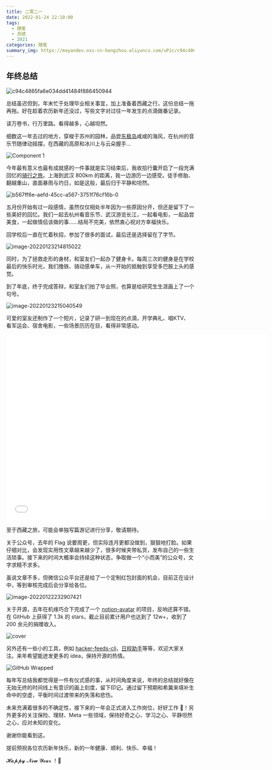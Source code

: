 ```yaml
---
title: 二零二一
date: 2022-01-24 22:10:00
tags: 
  - 随笔
  - 总结
  - 2021
categories: 随笔
summary_img: https://mayandev.oss-cn-hangzhou.aliyuncs.com/uPic/c94c4865fa6e034dd41484f886450944.png
---
```


## 年终总结

![c94c4865fa6e034dd41484f886450944](https://mayandev.oss-cn-hangzhou.aliyuncs.com/uPic/c94c4865fa6e034dd41484f886450944.png)

总结虽迟但到，年末忙于处理毕业相关事宜，加上准备着西藏之行，这份总结一拖再拖。好在趁着农历新年还没过，写些文字对过往一年发生的点滴做番记录。

读万卷书，行万里路。看得越多，心越坦然。

细数这一年去过的地方，穿梭于苏州的园林，品尝[东极岛](https://mp.weixin.qq.com/s/8EUJMVzhKBP_95LzKpxu_w)咸咸的海风，在杭州的音乐节随律动摇摆，在西藏的高原和冰川上与云朵握手...

![Component 1](https://mayandev.oss-cn-hangzhou.aliyuncs.com/uPic/Component%201.png)

今年最有意义也最有成就感的一件事就是实习结束后，我收拾行囊开启了一段充满回忆的[骑行之旅](https://mp.weixin.qq.com/s/fowQApFjx7Z65lZgtSZuGw)。上海到武汉 800km 的距离，我一边游历一边感受。徒手修胎、翻越重山，直面暴雨与灼日，如是这般，最后归于平静和坦然。

![b567ff6e-aefd-45cc-a567-3751f76cf16b-0](https://mayandev.oss-cn-hangzhou.aliyuncs.com/uPic/b567ff6e-aefd-45cc-a567-3751f76cf16b-0.jpeg)

五月份开始有过一段感情，虽然仅仅相处半年因为一些原因分开，但还是留下了一些美好的回忆。我们一起去杭州看音乐节、武汉游览长江，一起看电影，一起品尝美食，一起做情侣该做的事......结局不完美，依然衷心祝对方幸福快乐。

回学校后一直在忙着秋招，参加了很多的面试，最后还是选择留在了字节。

![image-20220123214815022](https://mayandev.oss-cn-hangzhou.aliyuncs.com/uPic/image-20220123214815022.png)

同时，为了拯救走形的身材，和室友们一起办了健身卡。每周三次的健身是在学校最后的快乐时光，我们撸铁、骑动感单车，从一开始的抵触到享受多巴胺上头的感觉。

到了年底，终于完成答辩，和室友们拍了毕业照，也算是给研究生生涯画上了一个句号。

![image-20220123215040549](https://mayandev.oss-cn-hangzhou.aliyuncs.com/uPic/image-20220123215040549.png)

可爱的室友还制作了一个短片，记录了研一到现在的点滴，开学典礼、唱KTV、看军运会、宿舍电影，一些场景历历在目，看得非常感动。

<iframe src="//player.bilibili.com/player.html?aid=808336373&bvid=BV1f34y1i7jw&cid=488132810&page=1" scrolling="no" border="0" frameborder="no" framespacing="0" allowfullscreen="true" width=700 height=500> </iframe>

至于西藏之旅，可能会单独写篇游记进行分享，敬请期待。

关于公众号，去年的 Flag 说要周更，但实际连月更都没做到，狠狠地打脸。如果仔细对比，会发现实用性文章越来越少了，很多时候夹带私货，发布自己的一些生活琐事。接下来的时间大概率会持续这种状态，争取做一个“小而美”的公众号，文字求精不求多。

虽说文章不多，但微信公众平台还是给了一个定制红包封面的机会，目前正在设计中，等到审核完成后会分享给各位。

![image-20220122232907421](https://mayandev.oss-cn-hangzhou.aliyuncs.com/uPic/image-20220122232907421.png)

关于开源，去年在机缘巧合下完成了一个 [notion-avatar](https://github.com/Mayandev/notion-avatar) 的项目，反响还算不错。在 GitHub 上获得了 1.3k 的 stars，截止目前累计用户也达到了 12w+，收到了 200 余元的捐赠收入。

![cover](https://mayandev.oss-cn-hangzhou.aliyuncs.com/uPic/social.png)

另外还有一些小的工具，例如 [hacker-feeds-cli](https://github.com/Mayandev/hacker-feeds-cli)，[日程助手](https://github.com/Mayandev/schedule-parser)等等，欢迎大家关注。来年希望能迸发更多的 idea，保持开源的热情。

![GitHub Wrapped](https://mayandev.oss-cn-hangzhou.aliyuncs.com/uPic/wrapped_Mayandev.png) 

每年写总结我都觉得是一件有仪式感的事，从时间角度来说，年终的总结就好像在无始无终的时间线上有意识的画上刻度，留下印记。通过留下预期和希冀来填补生命中的空虚，平衡时间过渡带来的失落和悲伤。

未来充满着很多的不确定性，接下来的一年会正式进入工作岗位，好好工作 💪！另外更多的关注保险、理财、Meta 一些领域，保持好奇之心、学习之心、平静坦然之心，应对未知的变化。

谢谢你能看到这。

提前预祝各位农历新年快乐，新的一年健康、顺利、快乐、幸福！

𝓗𝓪𝓹𝓹𝔂 𝓝𝓮𝔀 𝓨𝓮𝓪𝓻 ！🎈